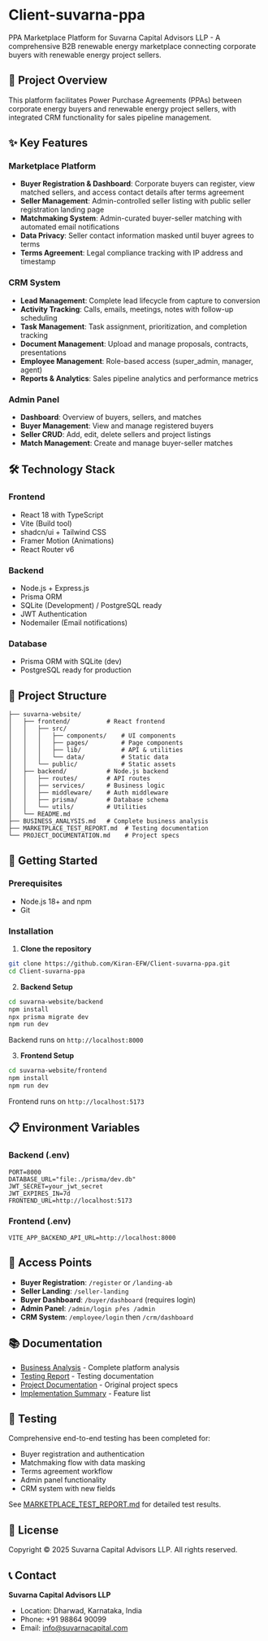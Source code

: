 # Client-suvarna-ppa

PPA Marketplace Platform for Suvarna Capital Advisors LLP - A comprehensive B2B renewable energy marketplace connecting corporate buyers with renewable energy project sellers.

## 🎯 Project Overview

This platform facilitates Power Purchase Agreements (PPAs) between corporate energy buyers and renewable energy project sellers, with integrated CRM functionality for sales pipeline management.

## ✨ Key Features

### Marketplace Platform
- **Buyer Registration & Dashboard**: Corporate buyers can register, view matched sellers, and access contact details after terms agreement
- **Seller Management**: Admin-controlled seller listing with public seller registration landing page
- **Matchmaking System**: Admin-curated buyer-seller matching with automated email notifications
- **Data Privacy**: Seller contact information masked until buyer agrees to terms
- **Terms Agreement**: Legal compliance tracking with IP address and timestamp

### CRM System
- **Lead Management**: Complete lead lifecycle from capture to conversion
- **Activity Tracking**: Calls, emails, meetings, notes with follow-up scheduling
- **Task Management**: Task assignment, prioritization, and completion tracking
- **Document Management**: Upload and manage proposals, contracts, presentations
- **Employee Management**: Role-based access (super_admin, manager, agent)
- **Reports & Analytics**: Sales pipeline analytics and performance metrics

### Admin Panel
- **Dashboard**: Overview of buyers, sellers, and matches
- **Buyer Management**: View and manage registered buyers
- **Seller CRUD**: Add, edit, delete sellers and project listings
- **Match Management**: Create and manage buyer-seller matches

## 🛠️ Technology Stack

### Frontend
- React 18 with TypeScript
- Vite (Build tool)
- shadcn/ui + Tailwind CSS
- Framer Motion (Animations)
- React Router v6

### Backend
- Node.js + Express.js
- Prisma ORM
- SQLite (Development) / PostgreSQL ready
- JWT Authentication
- Nodemailer (Email notifications)

### Database
- Prisma ORM with SQLite (dev)
- PostgreSQL ready for production

## 📁 Project Structure

```
├── suvarna-website/
│   ├── frontend/          # React frontend
│   │   ├── src/
│   │   │   ├── components/    # UI components
│   │   │   ├── pages/         # Page components
│   │   │   ├── lib/           # API & utilities
│   │   │   └── data/          # Static data
│   │   └── public/            # Static assets
│   ├── backend/           # Node.js backend
│   │   ├── routes/        # API routes
│   │   ├── services/      # Business logic
│   │   ├── middleware/    # Auth middleware
│   │   ├── prisma/        # Database schema
│   │   └── utils/         # Utilities
│   └── README.md
├── BUSINESS_ANALYSIS.md   # Complete business analysis
├── MARKETPLACE_TEST_REPORT.md  # Testing documentation
└── PROJECT_DOCUMENTATION.md    # Project specs
```

## 🚀 Getting Started

### Prerequisites
- Node.js 18+ and npm
- Git

### Installation

1. **Clone the repository**
```bash
git clone https://github.com/Kiran-EFW/Client-suvarna-ppa.git
cd Client-suvarna-ppa
```

2. **Backend Setup**
```bash
cd suvarna-website/backend
npm install
npx prisma migrate dev
npm run dev
```
Backend runs on `http://localhost:8000`

3. **Frontend Setup**
```bash
cd suvarna-website/frontend
npm install
npm run dev
```
Frontend runs on `http://localhost:5173`

## 📋 Environment Variables

### Backend (.env)
```env
PORT=8000
DATABASE_URL="file:./prisma/dev.db"
JWT_SECRET=your_jwt_secret
JWT_EXPIRES_IN=7d
FRONTEND_URL=http://localhost:5173
```

### Frontend (.env)
```env
VITE_APP_BACKEND_API_URL=http://localhost:8000
```

## 🔐 Access Points

- **Buyer Registration**: `/register` or `/landing-ab`
- **Seller Landing**: `/seller-landing`
- **Buyer Dashboard**: `/buyer/dashboard` (requires login)
- **Admin Panel**: `/admin/login přes /admin`
- **CRM System**: `/employee/login` then `/crm/dashboard`

## 📚 Documentation

- [Business Analysis](./BUSINESS_ANALYSIS.md) - Complete platform analysis
- [Testing Report](./MARKETPLACE_TEST_REPORT.md) - Testing documentation
- [Project Documentation](./PROJECT_DOCUMENTATION.md) - Original project specs
- [Implementation Summary](./suvarna-website/IMPLEMENTATION_SUMMARY.md) - Feature list

## 🧪 Testing

Comprehensive end-to-end testing has been completed for:
- Buyer registration and authentication
- Matchmaking flow with data masking
- Terms agreement workflow
- Admin panel functionality
- CRM system with new fields

See [MARKETPLACE_TEST_REPORT.md](./MARKETPLACE_TEST_REPORT.md) for detailed test results.

## 📝 License

Copyright © 2025 Suvarna Capital Advisors LLP. All rights reserved.

## 📞 Contact

**Suvarna Capital Advisors LLP**
- Location: Dharwad, Karnataka, India
- Phone: +91 98864 90099
- Email: info@suvarnacapital.com

